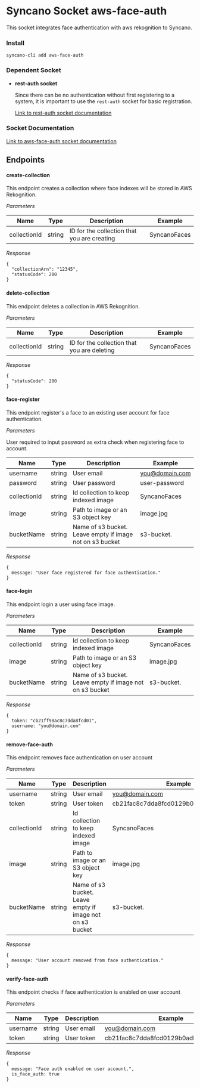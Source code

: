 # Syncano Socket aws-face-auth

This socket integrates face authentication with aws rekognition to Syncano.

### Install

```
syncano-cli add aws-face-auth
```

### Dependent Socket
* **rest-auth socket**
    
    Since there can be no authentication without first registering to a system, it is important to use the `rest-auth` socket for basic registration.

    [Link to rest-auth socket documentation](https://syncano.io/#/sockets/two-factor-auth)

### Socket Documentation
[Link to aws-face-auth socket documentation](https://syncano.io/#/sockets/aws-face-auth)


## Endpoints

#### create-collection

This endpoint creates a collection where face indexes will be stored in AWS Rekognition.

*_Parameters_*

| Name          | Type      | Description  | Example
| ------------- |----------| ------------| ---------
| collectionId  | string   | ID for the collection that you are creating | SyncanoFaces

*_Response_*

```
{
  "collectionArn": "12345",
  "statusCode": 200
}
```

#### delete-collection

This endpoint deletes a collection in AWS Rekognition.

*_Parameters_*


| Name          | Type      | Description  | Example
| ------------- |-----------| ------------| ---------
| collectionId  | string   | ID for the collection that you are deleting | SyncanoFaces

*_Response_*

```
{
  "statusCode": 200
}
```

#### face-register

This endpoint register's a face to an existing user account for face authentication.

*_Parameters_*

User required to input password as extra check when registering face to account.

| Name          | Type      | Description  | Example
| ------------- |-----------| ------------| ---------
| username      | string   | User email   | you@domain.com
| password     | string    | User password | user-password
| collectionId | string    | Id collection to keep indexed image | SyncanoFaces
| image        | string    | Path to image or an S3 object key | image.jpg
| bucketName   | string    | Name of s3 bucket. Leave empty if image not on s3 bucket  | s3-bucket.

*_Response_*

```
{
  message: "User face registered for face authentication."
}
```

#### face-login

This endpoint login a user using face image.

*_Parameters_*


| Name          | Type      | Description  | Example
| ------------- |-----------| ------------| ---------
| collectionId | string    | Id collection to keep indexed image | SyncanoFaces
| image        | string    | Path to image or an S3 object key | image.jpg
| bucketName   | string    | Name of s3 bucket. Leave empty if image not on s3 bucket  | s3-bucket.

*_Response_*

```
{
  token: "cb21ff98ac8c7dda8fcd01",
  username: "you@domain.com"
}
```

#### remove-face-auth

This endpoint removes face authentication on user account

*_Parameters_*


| Name          | Type      | Description  | Example
| ------------- |-----------| ------------| ---------
| username      | string   | User email   | you@domain.com
| token     | string    | User token | cb21fac8c7dda8fcd0129b0adb0254dea5c8e
| collectionId | string    | Id collection to keep indexed image | SyncanoFaces
| image        | string    | Path to image or an S3 object key | image.jpg
| bucketName   | string    | Name of s3 bucket. Leave empty if image not on s3 bucket  | s3-bucket.


*Response*

```
{
  message: "User account removed from face authentication."
}
```

#### verify-face-auth

This endpoint checks if face authentication is enabled on user account

*_Parameters_*


| Name          | Type      | Description  | Example
| ------------- |-----------| ------------| ---------
| username      | string   | User email   | you@domain.com
| token     | string    | User token | cb21fac8c7dda8fcd0129b0adb0254dea5c8e


*Response*

```
{
  message: "Face auth enabled on user account.",
  is_face_auth: true
}
```

